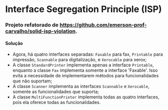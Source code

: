 # Interface Segregation Principle (ISP)

### Projeto refatorado de https://github.com/emerson-prof-carvalho/solid-isp-violation.

#### Solução
- Agora, há quatro interfaces separadas: `Faxable` para fax, `Printable` para impressão, `Scannable` para digitalização, e `Xerocable` para xerox;
- A classe `StandardPrinter` implementa apenas a interface `Printable`, enquanto a classe `Fax` implementa somente a interface 'Faxable'. Isso evita a necessidade de implementarem métodos para funcionalidades que não suportam;
- A classe `Scanner` implementa as interfaces `Scannable` e `Xerocable`, somente as funcionalidades que suporta;
- A classe `MultiFunctionPrinter` implementa todas as quatro interfaces, pois ela oferece todas as funcionalidades.
